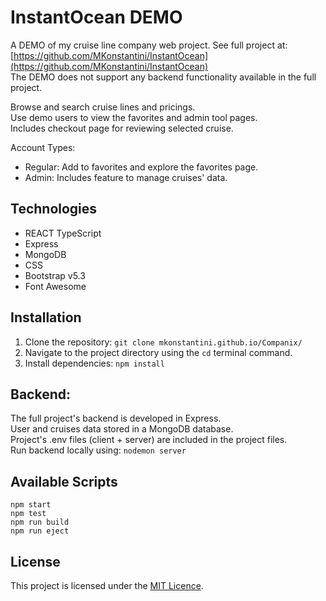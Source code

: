 # InstantOcean DEMO
A DEMO of my cruise line company web project.
See full project at: [https://github.com/MKonstantini/InstantOcean](https://github.com/MKonstantini/InstantOcean)   
The DEMO does not support any backend functionality available in the full project.   

Browse and search cruise lines and pricings.  
Use demo users to view the favorites and admin tool pages.  
Includes checkout page for reviewing selected cruise.  

Account Types:  
* Regular: Add to favorites and explore the favorites page.  
* Admin: Includes feature to manage cruises' data.  

## Technologies
* REACT TypeScript  
* Express  
* MongoDB  
* CSS  
* Bootstrap v5.3  
* Font Awesome  

## Installation  
1. Clone the repository: ``` git clone mkonstantini.github.io/Companix/ ```  
2. Navigate to the project directory using the ``` cd ``` terminal command.  
3. Install dependencies: ``` npm install ```  

## Backend:
The full project's backend is developed in Express.  
User and cruises data stored in a MongoDB database.  
Project's .env files (client + server) are included in the project files.  
Run backend locally using: ```nodemon server```  

## Available Scripts  
```npm start```   
```npm test```   
```npm run build```    
```npm run eject```   

## License  
This project is licensed under the [MIT Licence](https://choosealicense.com/licenses/mit/).